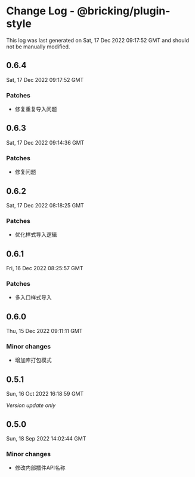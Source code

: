 # Change Log - @bricking/plugin-style

This log was last generated on Sat, 17 Dec 2022 09:17:52 GMT and should not be manually modified.

## 0.6.4
Sat, 17 Dec 2022 09:17:52 GMT

### Patches

- 修复重复导入问题

## 0.6.3
Sat, 17 Dec 2022 09:14:36 GMT

### Patches

- 修复问题

## 0.6.2
Sat, 17 Dec 2022 08:18:25 GMT

### Patches

- 优化样式导入逻辑

## 0.6.1
Fri, 16 Dec 2022 08:25:57 GMT

### Patches

- 多入口样式导入

## 0.6.0
Thu, 15 Dec 2022 09:11:11 GMT

### Minor changes

- 增加库打包模式

## 0.5.1
Sun, 16 Oct 2022 16:18:59 GMT

_Version update only_

## 0.5.0
Sun, 18 Sep 2022 14:02:44 GMT

### Minor changes

- 修改内部插件API名称

